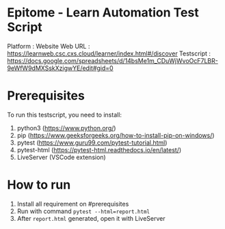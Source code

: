 # Epitome - Learn Automation Test Script

Platform : Website
Web URL : https://learnweb.csc.cxs.cloud/learner/index.html#/discover
Testscript : https://docs.google.com/spreadsheets/d/14bsMe1m_CDuWjWvoOcF7LBR-9eWfW9dMXSskXzigwYE/edit#gid=0

# Prerequisites
To run this testscript, you need to install:
1. python3 (https://www.python.org/)
2. pip (https://www.geeksforgeeks.org/how-to-install-pip-on-windows/)
3. pytest (https://www.guru99.com/pytest-tutorial.html)
4. pytest-html (https://pytest-html.readthedocs.io/en/latest/)
5. LiveServer (VSCode extension)

# How to run 
1. Install all requirement on #prerequisites
2. Run with command ``` pytest --html=report.html ```
3. After ```report.html``` generated, open it with LiveServer




